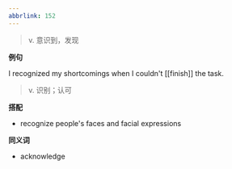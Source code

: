 ```yaml
---
abbrlink: 152
---
```

> v. 意识到，发现

**例句**

I recognized my shortcomings when I couldn't [[finish]] the task.

> v. 识别；认可

**搭配**

- recognize people's faces and facial expressions

**同义词**

- acknowledge